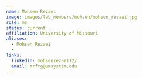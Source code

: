 ```yaml
---
name: Mohsen Rezaei
image: images/lab_members/mohsen/mohsen_rezaei.jpg
role: ms
status: current
affiliation: University of Missouri
aliases:
  - Mohsen Rezaei
  - 
links:
  linkedin: mohsenrezaei12/
  email: mrfrg@umsystem.edu
---
```





